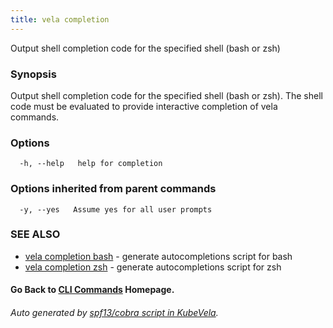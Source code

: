 ```yaml
---
title: vela completion
---
```


Output shell completion code for the specified shell (bash or zsh)

### Synopsis

Output shell completion code for the specified shell (bash or zsh). 
The shell code must be evaluated to provide interactive completion of vela commands.

### Options

```
  -h, --help   help for completion
```

### Options inherited from parent commands

```
  -y, --yes   Assume yes for all user prompts
```

### SEE ALSO


* [vela completion bash](vela_completion_bash.md)	 - generate autocompletions script for bash
* [vela completion zsh](vela_completion_zsh.md)	 - generate autocompletions script for zsh

#### Go Back to [CLI Commands](vela.md) Homepage.


###### Auto generated by [spf13/cobra script in KubeVela](https://github.com/kubevela/kubevela/tree/master/hack/docgen).

